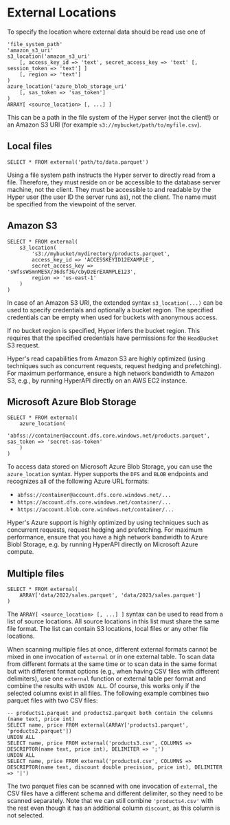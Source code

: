 # External Locations

To specify the location where external data should be read use one of

```sql_template
'file_system_path'
'amazon_s3_uri'
s3_location('amazon_s3_uri'
    [, access_key_id => 'text', secret_access_key => 'text' [, session_token => 'text'] ]
    [, region => 'text']
)
azure_location('azure_blob_storage_uri'
    [, sas_token => 'sas_token']
)
ARRAY[ <source_location> [, ...] ]
```

This can be a path in the file system of the Hyper server (not the
client!) or an Amazon S3 URI (for example `s3://mybucket/path/to/myfile.csv`).

## Local files

```
SELECT * FROM external('path/to/data.parquet')
```

Using a file system path instructs the Hyper server to directly read from
a file. Therefore, they must reside on or be accessible to the database
server machine, not the client. They must be accessible to and readable
by the Hyper user (the user ID the server runs as), not the client.
The name must be specified from the viewpoint of the server.

## Amazon S3

```
SELECT * FROM external(
    s3_location(
        's3://mybucket/mydirectory/products.parquet',
        access_key_id => 'ACCESSKEYID12EXAMPLE',
        secret_access_key => 'sWfssWSmnME5X/36dsf3G/cbyDzErEXAMPLE123',
        region => 'us-east-1'
    )
)
```

In case of an Amazon S3 URI, the extended syntax `s3_location(...)`
can be used to specify credentials and optionally a bucket region.
The specified credentials can be empty when used for buckets with
anonymous access.

If no bucket region is specified, Hyper infers the
bucket region. This requires that the specified credentials have
permissions for the `HeadBucket` S3 request.

Hyper's read capabilities from Amazon S3 are highly optimized (using
techniques such as concurrent requests, request hedging and
prefetching). For maximum performance, ensure a high network bandwidth
to Amazon S3, e.g., by running HyperAPI directly on an AWS EC2 instance.

## Microsoft Azure Blob Storage

```
SELECT * FROM external(
    azure_location(
        'abfss://container@account.dfs.core.windows.net/products.parquet', sas_token => 'secret-sas-token'
    )
)
```

To access data stored on Microsoft Azure Blob Storage, you can use the
`azure_location` syntax. Hyper supports the `DFS` and `BLOB` endpoints and
recognizes all of the following Azure URL formats:
* `abfss://container@account.dfs.core.windows.net/...`
* `https://account.dfs.core.windows.net/container/...`
* `https://account.blob.core.windows.net/container/...`

Hyper's Azure support is highly optimized by using techniques such as concurrent
requests, request hedging and prefetching. For maximum performance, ensure that you
have a high network bandwidth to Azure Blobl Storage, e.g. by running HyperAPI directly
on Microsoft Azure compute.

## Multiple files

```
SELECT * FROM external(
    ARRAY['data/2022/sales.parquet', 'data/2023/sales.parquet']
)
```

The `ARRAY[ <source_location> [, ...] ]` syntax can be used to read from a
list of source locations. All source locations in this list must share
the same file format. The list can contain S3 locations, local files or any
other file locations.

When scanning multiple files at once, different external formats cannot be
mixed in one invocation of `external` or in one external table. To scan data
from different formats at the same time or to scan data in the same
format but with different format options (e.g., when having CSV files
with different delimiters), use one `external` function or external
table per format and combine the results with `UNION ALL`. Of course,
this works only if the selected columns exist in all files. The
following example combines two parquet files with two CSV files:

    -- products1.parquet and products2.parquet both contain the columns (name text, price int)
    SELECT name, price FROM external(ARRAY['products1.parquet', 'products2.parquet'])
    UNION ALL
    SELECT name, price FROM external('products3.csv', COLUMNS => DESCRIPTOR(name text, price int), DELIMITER => ';')
    UNION ALL
    SELECT name, price FROM external('products4.csv', COLUMNS => DESCRIPTOR(name text, discount double precision, price int), DELIMITER => '|')

The two parquet files can be scanned with one invocation of `external`,
the CSV files have a different schema and different delimiter, so they
need to be scanned separately. Note that we can still combine
`'products4.csv'` with the rest even though it has an additional column
`discount`, as this column is not selected.
